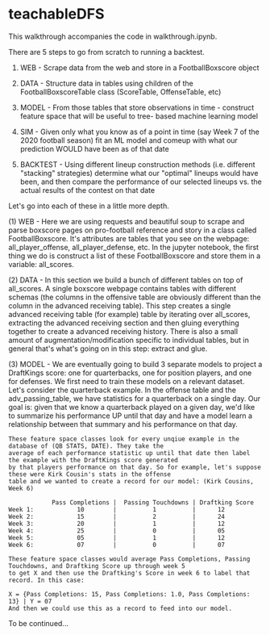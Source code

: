 # teachableDFS

This walkthrough accompanies the code in walkthrough.ipynb.

There are 5 steps to go from scratch to running a backtest.

1. WEB - Scrape data from the web and store in a FootballBoxscore object

2. DATA - Structure data in tables using children of the FootballBoxscoreTable class (ScoreTable, OffenseTable, etc)

3. MODEL - From those tables that store observations in time - construct feature space that will be useful to tree- based machine learning model

4. SIM - Given only what you know as of a point in time (say Week 7 of the 2020 football season) fit an ML model and comeup with what our prediction WOULD have been as of that date

5. BACKTEST - Using different lineup construction methods (i.e. different "stacking" strategies) determine what our "optimal" lineups would have been, and then compare the performance of our selected lineups vs. the actual results of the contest on that date

Let's go into each of these in a little more depth.

(1) WEB - Here we are using requests and beautiful soup to scrape and parse boxscore pages on pro-football reference
and story in a class called FootballBoxscore. It's attributes are tables that you see on the webpage:
all_player_offense, all_player_defense, etc. In the jupyter notebook, the first thing we do is construct a list of
these FootballBoxscore and store them in a variable: all_scores.

(2) DATA - In this section we build a bunch of different tables on top of all_scores. A single boxscore webpage contains
tables with different schemas (the columns in the offensive table are obviously different than the column
in the advanced receiving table). This step creates a single advanced receiving table (for example) table by
iterating over all_scores, extracting the advanced receiving section and then gluing everything together to create a
advanced receiving history. There is also a small amount of augmentation/modification specific to individual tables,
but in general that's what's going on in this step: extract and glue.

(3) MODEL - We are eventually going to build 3 separate models to project a DraftKings score: one for quarterbacks,
one for position players, and one for defenses. We first need to train these models on a relevant dataset. Let's
consider the quarterback example. In the offense table and the adv_passing_table, we have statistics for a
quarterback on a single day. Our goal is: given that we know a quarterback played on a given day, we'd like to
summarize his performance UP until that day and have a model learn a relationship between that summary and his
performance on that day.

    These feature space classes look for every unqiue example in the database of (QB STATS, DATE). They take the
    average of each performance statistic up until that date then label the example with the DraftKings score generated
    by that players performance on that day. So for example, let's suppose these were Kirk Cousin's stats in the offense
    table and we wanted to create a record for our model: (Kirk Cousins, Week 6)

                Pass Completions |  Passing Touchdowns | Draftking Score
    Week 1:            10        |          1          |      12
    Week 2:            15        |          2          |      24
    Week 3:            20        |          1          |      12
    Week 4:            25        |          0          |      05
    Week 5:            05        |          1          |      12
    Week 6:            07        |          0          |      07

    These feature space classes would average Pass Completions, Passing Touchdowns, and Draftking Score up through week 5
    to get X and then use the Draftking's Score in week 6 to label that record. In this case:

    X = {Pass Completions: 15, Pass Completions: 1.0, Pass Completions: 13} | Y = 07
    And then we could use this as a record to feed into our model.

To be continued...
